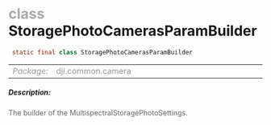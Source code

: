 <div class="article"><h1 ><font color="#AAA">class </font>StoragePhotoCamerasParamBuilder</h1></div>

~~~java
 static final class StoragePhotoCamerasParamBuilder 
~~~

<html><table class="table-supportedby"><tr valign="top"><td width=15%><font color="#999"><i>Package:</i></td><td width=85%><font color="#999">dji.common.camera</td></tr></table></html>



##### Description:



<font color="#666">The builder of the MultispectralStoragePhotoSettings.


